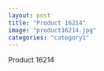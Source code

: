 ```yaml
---
layout: post
title: "Product 16214"
image: "product16214.jpg"
categories: "category1"
---
```

Product 16214
